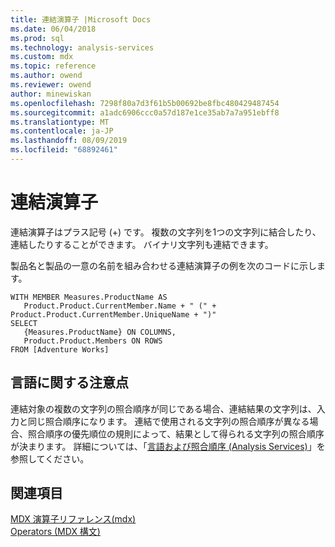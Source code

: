```yaml
---
title: 連結演算子 |Microsoft Docs
ms.date: 06/04/2018
ms.prod: sql
ms.technology: analysis-services
ms.custom: mdx
ms.topic: reference
ms.author: owend
ms.reviewer: owend
author: minewiskan
ms.openlocfilehash: 7298f80a7d3f61b5b00692be8fbc480429487454
ms.sourcegitcommit: a1adc6906ccc0a57d187e1ce35ab7a7a951ebff8
ms.translationtype: MT
ms.contentlocale: ja-JP
ms.lasthandoff: 08/09/2019
ms.locfileid: "68892461"
---
```

# <a name="concatenation-operators"></a>連結演算子


  連結演算子はプラス記号 (+) です。 複数の文字列を1つの文字列に結合したり、連結したりすることができます。 バイナリ文字列も連結できます。  
  
 製品名と製品の一意の名前を組み合わせる連結演算子の例を次のコードに示します。  
  
```  
WITH MEMBER Measures.ProductName AS   
   Product.Product.CurrentMember.Name + " (" + Product.Product.CurrentMember.UniqueName + ")"  
SELECT   
   {Measures.ProductName} ON COLUMNS,  
   Product.Product.Members ON ROWS  
FROM [Adventure Works]  
```  
  
## <a name="language-considerations"></a>言語に関する注意点  
 連結対象の複数の文字列の照合順序が同じである場合、連結結果の文字列は、入力と同じ照合順序になります。 連結で使用される文字列の照合順序が異なる場合、照合順序の優先順位の規則によって、結果として得られる文字列の照合順序が決まります。 詳細については、「[言語および照合順序 &#40;Analysis Services&#41;](https://docs.microsoft.com/analysis-services/languages-and-collations-analysis-services)」を参照してください。  
  
## <a name="see-also"></a>関連項目  
 [MDX 演算子リファレンス&#40;mdx&#41;](../mdx/mdx-operator-reference-mdx.md)   
 [Operators &#40;MDX 構文&#41;](../mdx/operators-mdx-syntax.md)  
  
  
